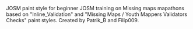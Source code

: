 JOSM paint style for beginner JOSM training on Missing maps mapathons based on "Inline_Validation" and "Missing Maps / Youth Mappers Validators Checks" paint styles. 
Created by Patrik_B and Filip009.